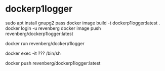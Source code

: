 # dockerp1logger

sudo apt install gnupg2 pass
docker image build -t dockerp1logger:latest  .
docker login -u revenberg
docker image push revenberg/dockerp1logger:latest

docker run revenberg/dockerp1logger

docker exec -it ??? /bin/sh

docker push revenberg/dockerp1logger:latest